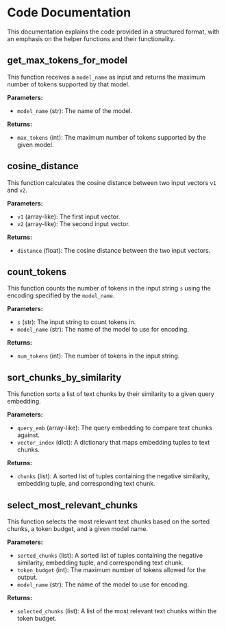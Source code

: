 # Code Documentation

This documentation explains the code provided in a structured format, with an emphasis on the helper functions and their functionality.

## **get_max_tokens_for_model**

This function receives a `model_name` as input and returns the maximum number of tokens supported by that model.

**Parameters:**
- `model_name` (str): The name of the model.

**Returns:**
- `max_tokens` (int): The maximum number of tokens supported by the given model.

## **cosine_distance**

This function calculates the cosine distance between two input vectors `v1` and `v2`.

**Parameters:**
- `v1` (array-like): The first input vector.
- `v2` (array-like): The second input vector.

**Returns:**
- `distance` (float): The cosine distance between the two input vectors.

## **count_tokens**

This function counts the number of tokens in the input string `s` using the encoding specified by the `model_name`.

**Parameters:**
- `s` (str): The input string to count tokens in.
- `model_name` (str): The name of the model to use for encoding.

**Returns:**
- `num_tokens` (int): The number of tokens in the input string.

## **sort_chunks_by_similarity**

This function sorts a list of text chunks by their similarity to a given query embedding.

**Parameters:**
- `query_emb` (array-like): The query embedding to compare text chunks against.
- `vector_index` (dict): A dictionary that maps embedding tuples to text chunks.

**Returns:**
- `chunks` (list): A sorted list of tuples containing the negative similarity, embedding tuple, and corresponding text chunk.

## **select_most_relevant_chunks**

This function selects the most relevant text chunks based on the sorted chunks, a token budget, and a given model name.

**Parameters:**
- `sorted_chunks` (list): A sorted list of tuples containing the negative similarity, embedding tuple, and corresponding text chunk.
- `token_budget` (int): The maximum number of tokens allowed for the output.
- `model_name` (str): The name of the model to use for encoding.

**Returns:**
- `selected_chunks` (list): A list of the most relevant text chunks within the token budget.
